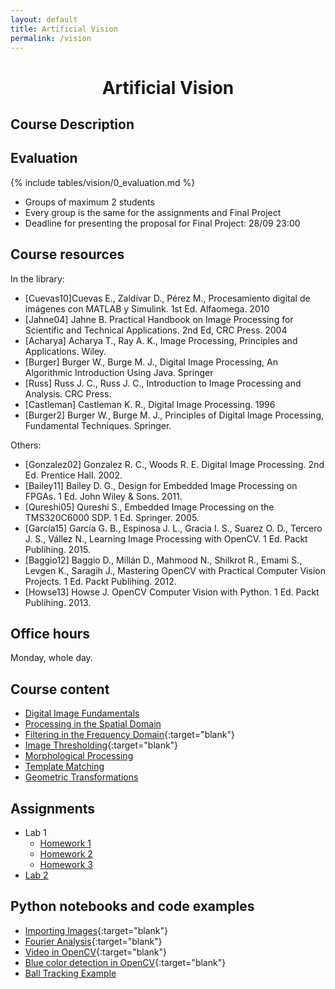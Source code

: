 ```yaml
---
layout: default
title: Artificial Vision
permalink: /vision
---
```


<h1 style="text-align: center;">Artificial Vision</h1>

## Course Description

## Evaluation

{% include tables/vision/0_evaluation.md %}

- Groups of maximum 2 students
- Every group is the same for the assignments and Final Project
- Deadline for presenting the proposal for Final Project: 28/09 23:00

## Course resources

In the library:
* [Cuevas10]Cuevas E., Zaldívar D., Pérez M., Procesamiento digital de imágenes con MATLAB y Simulink. 1st Ed. Alfaomega. 2010
* [Jahne04] Jahne B. Practical Handbook on Image Processing for Scientific and Technical Applications. 2nd Ed, CRC Press. 2004
* [Acharya] Acharya T., Ray A. K., Image Processing, Principles and Applications. Wiley.
* [Burger] Burger W., Burge M. J., Digital Image Processing, An Algorithmic Introduction Using Java. Springer
* [Russ] Russ J. C., Russ J. C., Introduction to Image Processing and Analysis. CRC Press.
* [Castleman] Castleman K. R., Digital Image Processing. 1996
* [Burger2] Burger W., Burge M. J., Principles of Digital Image Processing, Fundamental Techniques. Springer.

Others:
* [Gonzalez02] Gonzalez R. C., Woods R. E. Digital Image Processing. 2nd Ed. Prentice Hall. 2002.
* [Bailey11] Bailey D. G., Design for Embedded Image Processing on FPGAs. 1 Ed. John Wiley & Sons. 2011.
* [Qureshi05] Qureshi S., Embedded Image Processing on the TMS320C6000 SDP. 1 Ed. Springer. 2005.
* [García15] García G. B., Espinosa J. L., Gracia I. S., Suarez O. D., Tercero J. S., Vállez N., Learning Image Processing with OpenCV. 1 Ed. Packt Publihing. 2015.
* [Baggio12] Baggio D., Millán D., Mahmood N., Shilkrot R., Emami S., Levgen K., Saragih J., Mastering OpenCV with Practical Computer Vision Projects. 1 Ed. Packt Publihing. 2012.
* [Howse13] Howse J. OpenCV Computer Vision with Python. 1 Ed. Packt Publihing. 2013.

## Office hours

Monday, whole day.

## Course content

* [Digital Image Fundamentals](/cstopics/vision/0_fundamentals)
* [Processing in the Spatial Domain](/cstopics/vision/1_spatial_domain)
* [Filtering in the Frequency Domain](https://github.com/cstopics/cstopics/blob/gh-pages/assets/notebooks/vision/fourier.ipynb){:target="blank"}
* [Image Thresholding](https://github.com/cstopics/cstopics/blob/gh-pages/assets/notebooks/vision/thresholding.ipynb){:target="blank"}
* [Morphological Processing](/cstopics/vision/4_morpho)
* [Template Matching](https://github.com/cstopics/cstopics/blob/gh-pages/assets/notebooks/vision/template_matching.ipynb)
* [Geometric Transformations](https://github.com/cstopics/cstopics/blob/gh-pages/assets/notebooks/vision/geometric_transformation.ipynb)

## Assignments

* Lab 1
    * [Homework 1](/cstopics/vision/assignments/hw1)
    * [Homework 2](/cstopics/vision/assignments/hw2)
    * [Homework 3](/cstopics/vision/assignments/hw3)
* [Lab 2](/cstopics/vision/assignments/lab2)

## Python notebooks and code examples

* [Importing Images](https://github.com/cstopics/cstopics/blob/gh-pages/assets/notebooks/vision/import_image.ipynb){:target="blank"}
* [Fourier Analysis](https://github.com/cstopics/cstopics/blob/gh-pages/assets/notebooks/vision/fourier.ipynb){:target="blank"}
* [Video in OpenCV](https://github.com/cstopics/cstopics/blob/gh-pages/assets/code/vision/video.py){:target="blank"}
* [Blue color detection in OpenCV](https://github.com/cstopics/cstopics/blob/gh-pages/assets/code/vision/color.py){:target="blank"}
* [Ball Tracking Example](https://github.com/cstopics/cstopics/blob/gh-pages/assets/code/vision/ball_tracking.py)
